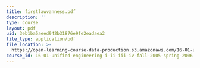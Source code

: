 ```yaml
---
title: firstlawvanness.pdf
description: ''
type: course
layout: pdf
uid: 3eb1ba5aeed942b31876e9fe2eadaea2
file_type: application/pdf
file_location: >-
  https://open-learning-course-data-production.s3.amazonaws.com/16-01-unified-engineering-i-ii-iii-iv-fall-2005-spring-2006/3eb1ba5aeed942b31876e9fe2eadaea2_firstlawvanness.pdf
course_id: 16-01-unified-engineering-i-ii-iii-iv-fall-2005-spring-2006
---
```

